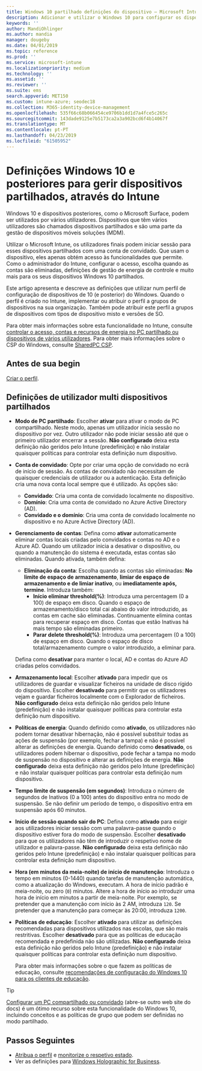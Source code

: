 ```yaml
---
title: Windows 10 partilhado definições do dispositivo – Microsoft Intune – Azure | Documentos da Microsoft
description: Adicionar e utilizar o Windows 10 para configurar os dispositivos que são partilhados ou utilizados por vários utilizadores no Microsoft Intune. Ver uma lista de todas as definições e o que fazer em dispositivos, incluindo o Microsoft Surface. Controlar as contas de convidado, gerir contas e eliminar contas inativas, permitir ou impedir guardar para o armazenamento local, definir power e opções de estado de suspensão, escolher quando as atualizações são instaladas e utilizam dispositivos em ambientes de educação num perfil de configuração do dispositivo.
keywords: ''
author: MandiOhlinger
ms.author: mandia
manager: dougeby
ms.date: 04/01/2019
ms.topic: reference
ms.prod: ''
ms.service: microsoft-intune
ms.localizationpriority: medium
ms.technology: ''
ms.assetid: ''
ms.reviewer: ''
ms.suite: ems
search.appverid: MET150
ms.custom: intune-azure; seodec18
ms.collection: M365-identity-device-management
ms.openlocfilehash: 535f66c68b066454ce9706b1dd1d7a4fce5c265c
ms.sourcegitcommit: 143dade9125e7b5173ca2a3a902bcd6f4b14067f
ms.translationtype: MT
ms.contentlocale: pt-PT
ms.lasthandoff: 04/23/2019
ms.locfileid: "61505952"
---
```

# <a name="windows-10-and-later-settings-to-manage-shared-devices-using-intune"></a>Definições Windows 10 e posteriores para gerir dispositivos partilhados, através do Intune

Windows 10 e dispositivos posteriores, como o Microsoft Surface, podem ser utilizados por vários utilizadores. Dispositivos que têm vários utilizadores são chamados dispositivos partilhados e são uma parte da gestão de dispositivos móveis soluções (MDM).

Utilizar o Microsoft Intune, os utilizadores finais podem iniciar sessão para esses dispositivos partilhados com uma conta de convidado. Que usam o dispositivo, eles apenas obtém acesso às funcionalidades que permite. Como o administrador do Intune, configurar o acesso, escolha quando as contas são eliminadas, definições de gestão de energia de controle e muito mais para os seus dispositivos Windows 10 partilhados.

Este artigo apresenta e descreve as definições que utilizar num perfil de configuração de dispositivos de 10 (e posterior) do Windows. Quando o perfil é criado no Intune, implementar ou atribuir o perfil a grupos de dispositivos na sua organização. Também pode atribuir este perfil a grupos de dispositivos com tipos de dispositivo misto e versões de SO.

Para obter mais informações sobre esta funcionalidade no Intune, consulte [controlar o acesso, contas e recursos de energia no PC partilhado ou dispositivos de vários utilizadores](shared-user-device-settings.md). Para obter mais informações sobre o CSP do Windows, consulte [SharedPC CSP](https://docs.microsoft.com/windows/client-management/mdm/sharedpc-csp).

## <a name="before-your-begin"></a>Antes de sua begin

[Criar o perfil](shared-user-device-settings.md).

## <a name="shared-multi-user-device-settings"></a>Definições de utilizador multi dispositivos partilhados

- **Modo de PC partilhado**: Escolher **ativar** para ativar o modo de PC compartilhado. Neste modo, apenas um utilizador inicia sessão no dispositivo por vez. Outro utilizador não pode iniciar sessão até que o primeiro utilizador encerrar a sessão. **Não configurado** deixa esta definição não geridos pelo Intune (predefinição) e não instalar quaisquer políticas para controlar esta definição num dispositivo.
- **Conta de convidado**: Opte por criar uma opção de convidado no ecrã de início de sessão. As contas de convidado não necessitam de quaisquer credenciais de utilizador ou a autenticação. Esta definição cria uma nova conta local sempre que é utilizado. As opções são:
  - **Convidado**: Cria uma conta de convidado localmente no dispositivo.
  - **Domínio**: Cria uma conta de convidado no Azure Active Directory (AD).
  - **Convidado e o domínio**: Cria uma conta de convidado localmente no dispositivo e no Azure Active Directory (AD).
- **Gerenciamento de contas**: Defina como **ativar** automaticamente eliminar contas locais criadas pelo convidados e contas no AD e o Azure AD. Quando um utilizador inicia a desativar o dispositivo, ou quando a manutenção do sistema é executada, estas contas são eliminadas. Quando ativada, também defina:
  - **Eliminação da conta**: Escolha quando as contas são eliminadas: **No limite de espaço de armazenamento**, **limiar de espaço de armazenamento e de limiar inativo**, ou **imediatamente após, termine**. Introduza também:
    - **Início eliminar threshold(%)**: Introduza uma percentagem (0 a 100) de espaço em disco. Quando o espaço de armazenamento/disco total cai abaixo do valor introduzido, as contas em cache são eliminadas. Continuamente elimina contas para recuperar espaço em disco. Contas que estão Inativas há mais tempo são eliminadas primeiro.
    - **Parar delete threshold(%)**: Introduza uma percentagem (0 a 100) de espaço em disco. Quando o espaço de disco total/armazenamento cumpre o valor introduzido, a eliminar para.

  Defina como **desativar** para manter o local, AD e contas do Azure AD criadas pelos convidados.

- **Armazenamento local**: Escolher **ativado** para impedir que os utilizadores de guardar e visualizar ficheiros na unidade de disco rígido do dispositivo. Escolher **desativado** para permitir que os utilizadores vejam e guardar ficheiros localmente com o Explorador de ficheiros. **Não configurado** deixa esta definição não geridos pelo Intune (predefinição) e não instalar quaisquer políticas para controlar esta definição num dispositivo.
- **Políticas de energia**: Quando definido como **ativado**, os utilizadores não podem tornar desativar hibernação, não é possível substituir todas as ações de suspensão (por exemplo, fechar a tampa) e não é possível alterar as definições de energia. Quando definido como **desativado**, os utilizadores podem hibernar o dispositivo, pode fechar a tampa no modo de suspensão no dispositivo e alterar as definições de energia. **Não configurado** deixa esta definição não geridos pelo Intune (predefinição) e não instalar quaisquer políticas para controlar esta definição num dispositivo.
- **Tempo limite de suspensão (em segundos)**: Introduza o número de segundos de Inativos (0 a 100) antes do dispositivo entra no modo de suspensão. Se não definir um período de tempo, o dispositivo entra em suspensão após 60 minutos.
- **Início de sessão quando sair do PC**: Defina como **ativado** para exigir aos utilizadores iniciar sessão com uma palavra-passe quando o dispositivo estiver fora do modo de suspensão. Escolher **desativado** para que os utilizadores não têm de introduzir o respetivo nome de utilizador e palavra-passe. **Não configurado** deixa esta definição não geridos pelo Intune (predefinição) e não instalar quaisquer políticas para controlar esta definição num dispositivo.
- **Hora (em minutos da meia-noite) de início de manutenção**: Introduza o tempo em minutos (0-1440) quando tarefas de manutenção automática, como a atualização do Windows, executam. A hora de início padrão é meia-noite, ou zero (`0`) minutos. Altere a hora de início ao introduzir uma hora de início em minutos a partir de meia-noite. Por exemplo, se pretender que a manutenção com início às 2 AM, introduza `120`. Se pretender que a manutenção para começar às 20:00, introduza `1200`.
- **Políticas de educação**: Escolher **ativado** para utilizar as definições recomendadas para dispositivos utilizados nas escolas, que são mais restritivas. Escolher **desativado** para que as políticas de educação recomendada e predefinida não são utilizadas. **Não configurado** deixa esta definição não geridos pelo Intune (predefinição) e não instalar quaisquer políticas para controlar esta definição num dispositivo.

  Para obter mais informações sobre o que fazem as políticas de educação, consulte [recomendações de configuração do Windows 10 para os clientes de educação](https://docs.microsoft.com/education/windows/configure-windows-for-education).

> [!TIP]
> [Configurar um PC compartilhado ou convidado](https://docs.microsoft.com/windows/configuration/set-up-shared-or-guest-pc) (abre-se outro web site do docs) é um ótimo recurso sobre esta funcionalidade do Windows 10, incluindo conceitos e as políticas de grupo que podem ser definidas no modo partilhado.

## <a name="next-steps"></a>Passos Seguintes

- [Atribua o perfil](device-profile-assign.md) e [monitorize o respetivo estado](device-profile-monitor.md).
- Ver as definições para [Windows Holographic for Business](shared-user-device-settings-windows-holographic.md).
